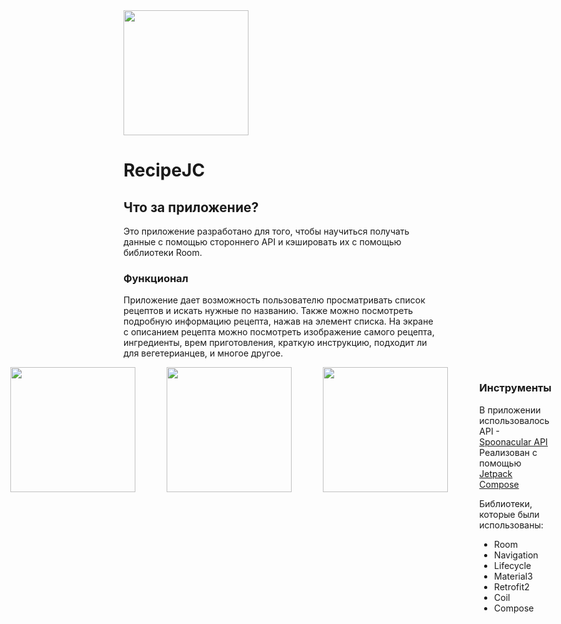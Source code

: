<img src="https://github.com/user-attachments/assets/2a782598-d5c5-446c-a8c0-cf8a3c04e560" width="200" height="200"/>

# RecipeJC
## Что за приложение?
Это приложение разработано для того, чтобы научиться получать данные с помощью стороннего API и кэшировать их с помощью библиотеки Room.
### Функционал
Приложение дает возможность пользователю просматривать список рецептов и искать нужные по названию. Также можно посмотреть подробную информацию рецепта, нажав на элемент списка. На экране с описанием рецепта можно посмотреть
изображение самого рецепта, ингредиенты, врем приготовления, краткую инструкцию, подходит ли для вегетерианцев, и многое другое.

<div style="display: flex; justify-content: center;">

  <img src="https://github.com/user-attachments/assets/d5d69aef-fe2d-4d1a-b789-b10349bd6af0" width="200" style="margin-right: 50px"/>
  <img src="https://github.com/user-attachments/assets/38806e9e-3943-4153-8719-82c40eef7f81" width="200" style="margin-right: 50px"/>
   <img src="https://github.com/user-attachments/assets/232f90fc-05cb-4960-bd77-eaac27c28d1c" width="200" style="margin-right: 50px"/>

<div/>

### Инструменты
В приложении использовалось API - [Spoonacular API](https://spoonacular.com/food-api)<br/>
Реализован с помощью [Jetpack Compose](https://developer.android.com/develop/ui/compose/documentation?skip_cache=true%22%22%22)  

Библиотеки, которые были использованы:
* Room
* Navigation
* Lifecycle
* Material3
* Retrofit2
* Coil
* Compose  
